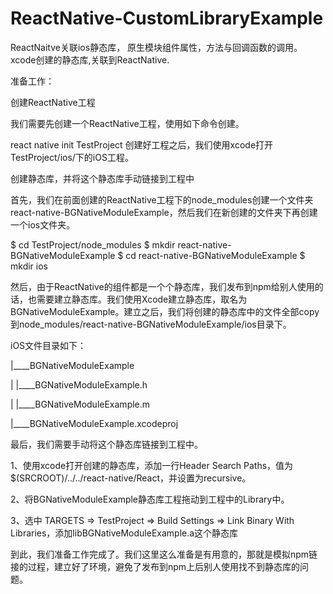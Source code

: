 # ReactNative-CustomLibraryExample
ReactNaitve关联ios静态库，  原生模块组件属性，方法与回调函数的调用。xcode创建的静态库,关联到ReactNative.  

准备工作：

创建ReactNative工程

我们需要先创建一个ReactNative工程，使用如下命令创建。

react native init TestProject
创建好工程之后，我们使用xcode打开TestProject/ios/下的iOS工程。

创建静态库，并将这个静态库手动链接到工程中

首先，我们在前面创建的ReactNative工程下的node_modules创建一个文件夹react-native-BGNativeModuleExample，然后我们在新创建的文件夹下再创建一个ios文件夹。

 
$ cd TestProject/node_modules
$ mkdir react-native-BGNativeModuleExample
$ cd react-native-BGNativeModuleExample
$ mkdir ios

然后，由于ReactNative的组件都是一个个静态库，我们发布到npm给别人使用的话，也需要建立静态库。我们使用Xcode建立静态库，取名为BGNativeModuleExample。建立之后，我们将创建的静态库中的文件全部copy到node_modules/react-native-BGNativeModuleExample/ios目录下。

iOS文件目录如下：



|____BGNativeModuleExample

| |____BGNativeModuleExample.h

| |____BGNativeModuleExample.m

|____BGNativeModuleExample.xcodeproj

最后，我们需要手动将这个静态库链接到工程中。

1、使用xcode打开创建的静态库，添加一行Header Search Paths，值为$(SRCROOT)/../../react-native/React，并设置为recursive。



2、将BGNativeModuleExample静态库工程拖动到工程中的Library中。 



3、选中 TARGETS => TestProject => Build Settings => Link Binary With Libraries，添加libBGNativeModuleExample.a这个静态库 



到此，我们准备工作完成了。我们这里这么准备是有用意的，那就是模拟npm链接的过程，建立好了环境，避免了发布到npm上后别人使用找不到静态库的问题。